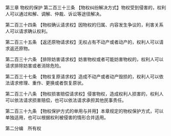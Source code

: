 第三章 物权的保护
第二百三十三条 【物权纠纷解决方式】物权受到侵害的，权利人可以通过和解、调解、仲裁、诉讼等途径解决。

第二百三十四条 【物权确认请求权】因物权的归属、内容发生争议的，利害关系人可以请求确认权利。

第二百三十五条 【返还原物请求权】无权占有不动产或者动产的，权利人可以请求返还原物。

第二百三十六条 【排除妨害请求权】妨害物权或者可能妨害物权的，权利人可以请求排除妨害或者消除危险。

第二百三十七条 【物权复原请求权】造成不动产或者动产毁损的，权利人可以依法请求修理、重作、更换或者恢复原状。

第二百三十八条 【物权损害赔偿请求权】侵害物权，造成权利人损害的，权利人可以依法请求损害赔偿，也可以依法请求承担其他民事责任。

第二百三十九条 【物权保护方式的单用与并用】本章规定的物权保护方式，可以单独适用，也可以根据权利被侵害的情形合并适用。

第二分编　所有权
